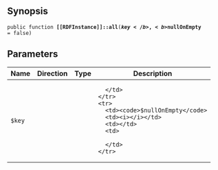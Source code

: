 ## Synopsis

<code>public function <b>[[RDFInstance]]::all</b>(<b>$key</b>, <b>$nullOnEmpty</b> = false)</code>

## Parameters

<table>
  <thead>
    <tr>
      <th>Name</th>
      <th>Direction</th>
      <th>Type</th>
      <th>Description</th>
    </tr>
  </thead>
  <tbody>
    <tr>
      <td><code>$key</code>
      <td><i></i></td>
      <td></td>
      <td>

      </td>
    </tr>
    <tr>
      <td><code>$nullOnEmpty</code>
      <td><i></i></td>
      <td></td>
      <td>

      </td>
    </tr>
  </tbody>
</table>

